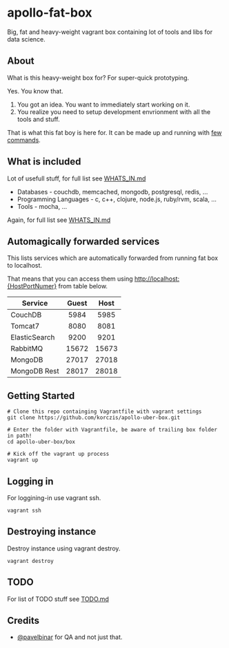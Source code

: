 # apollo-fat-box

Big, fat and heavy-weight vagrant box containing lot of tools and libs for data science.

## About

What is this heavy-weight box for? For super-quick prototyping. 

Yes. You know that.

1. You got an idea. You want to immediately start working on it. 
2. You realize you need to setup development envrionment with all the tools and stuff.

That is what this fat boy is here for.
It can be made up and running with [few commands](https://github.com/korczis/apollo-fat-box#getting-started).

## What is included

Lot of usefull stuff, for full list see [WHATS_IN.md](https://github.com/korczis/apollo-uber-box/blob/master/WHATS_IN.md)

- Databases - couchdb, memcached, mongodb, postgresql, redis, ...
- Programming Languages - c, c++, clojure, node.js, ruby/rvm, scala, ...
- Tools - mocha, ...

Again, for full list see [WHATS_IN.md](https://github.com/korczis/apollo-uber-box/blob/master/WHATS_IN.md)

## Automagically forwarded services

This lists services which are automatically forwarded from running fat box to localhost.

That means that you can access them using [http://localhost:{HostPortNumer}](http://localhost:{HostPortNumer}) from table below.

| Service       | Guest  | Host  |
| --------------|:------:|:-----:|
| CouchDB       | 5984   | 5985  |
| Tomcat7       | 8080   | 8081  |
| ElasticSearch | 9200   | 9201  |
| RabbitMQ      | 15672  | 15673 |
| MongoDB       | 27017  | 27018 |
| MongoDB Rest  | 28017  | 28018 |

## Getting Started

```
# Clone this repo containging Vagrantfile with vagrant settings
git clone https://github.com/korczis/apollo-uber-box.git

# Enter the folder with Vagrantfile, be aware of trailing box folder in path!
cd apollo-uber-box/box

# Kick off the vagrant up process
vagrant up
```

## Logging in

For loggining-in use vagrant ssh.

```
vagrant ssh
```

## Destroying instance 

Destroy instance using vagrant destroy.

```
vagrant destroy
```

## TODO

For list of TODO stuff see [TODO.md](https://github.com/korczis/apollo-uber-box/blob/master/TODO.md)

## Credits

- [@pavelbinar](https://github.com/pavelbinar) for QA and not just that.
